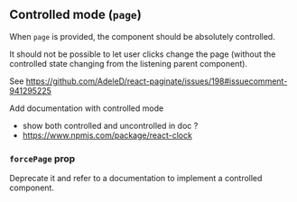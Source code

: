 ## Controlled mode (`page`)

When `page` is provided, the component should be absolutely controlled.

It should not be possible to let user clicks change the page (without the controlled state changing from the listening parent component).

See https://github.com/AdeleD/react-paginate/issues/198#issuecomment-941295225

Add documentation with controlled mode

- show both controlled and uncontrolled in doc ?
- https://www.npmjs.com/package/react-clock

### `forcePage` prop

Deprecate it and refer to a documentation to implement a controlled component.
